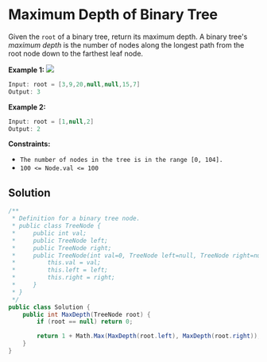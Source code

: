 # Maximum Depth of Binary Tree

Given the `root` of a binary tree, return its maximum depth.
A binary tree's *maximum depth* is the number of nodes along the longest path from the root node down to the farthest leaf node.

**Example 1:**
![](https://assets.leetcode.com/uploads/2020/11/26/tmp-tree.jpg)
```csharp
Input: root = [3,9,20,null,null,15,7]
Output: 3
```
**Example 2:**
```csharp
Input: root = [1,null,2]
Output: 2
```

**Constraints:**

- `The number of nodes in the tree is in the range [0, 104].`
- `100 <= Node.val <= 100`

## Solution

```csharp
/**
 * Definition for a binary tree node.
 * public class TreeNode {
 *     public int val;
 *     public TreeNode left;
 *     public TreeNode right;
 *     public TreeNode(int val=0, TreeNode left=null, TreeNode right=null) {
 *         this.val = val;
 *         this.left = left;
 *         this.right = right;
 *     }
 * }
 */
public class Solution {
    public int MaxDepth(TreeNode root) {
        if (root == null) return 0;

        return 1 + Math.Max(MaxDepth(root.left), MaxDepth(root.right));
    }
}
```